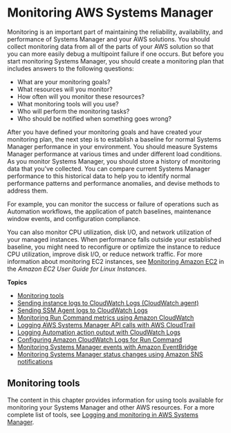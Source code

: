 # Monitoring AWS Systems Manager<a name="monitoring"></a>

Monitoring is an important part of maintaining the reliability, availability, and performance of Systems Manager and your AWS solutions\. You should collect monitoring data from all of the parts of your AWS solution so that you can more easily debug a multipoint failure if one occurs\. But before you start monitoring Systems Manager, you should create a monitoring plan that includes answers to the following questions: 
+ What are your monitoring goals?
+ What resources will you monitor?
+ How often will you monitor these resources?
+ What monitoring tools will you use?
+ Who will perform the monitoring tasks?
+ Who should be notified when something goes wrong?

After you have defined your monitoring goals and have created your monitoring plan, the next step is to establish a baseline for normal Systems Manager performance in your environment\. You should measure Systems Manager performance at various times and under different load conditions\. As you monitor Systems Manager, you should store a history of monitoring data that you've collected\. You can compare current Systems Manager performance to this historical data to help you to identify normal performance patterns and performance anomalies, and devise methods to address them\.

For example, you can monitor the success or failure of operations such as Automation workflows, the application of patch baselines, maintenance window events, and configuration compliance\.

You can also monitor CPU utilization, disk I/O, and network utilization of your managed instances\. When performance falls outside your established baseline, you might need to reconfigure or optimize the instance to reduce CPU utilization, improve disk I/O, or reduce network traffic\. For more information about monitoring EC2 instances, see [Monitoring Amazon EC2](https://docs.aws.amazon.com/AWSEC2/latest/UserGuide/monitoring_ec2.html) in the *Amazon EC2 User Guide for Linux Instances*\.

**Topics**
+ [Monitoring tools](#monitoring-tools)
+ [Sending instance logs to CloudWatch Logs \(CloudWatch agent\)](monitoring-cloudwatch-agent.md)
+ [Sending SSM Agent logs to CloudWatch Logs](monitoring-ssm-agent.md)
+ [Monitoring Run Command metrics using Amazon CloudWatch](monitoring-cloudwatch-metrics.md)
+ [Logging AWS Systems Manager API calls with AWS CloudTrail](monitoring-cloudtrail-logs.md)
+ [Logging Automation action output with CloudWatch Logs](automation-action-logging.md)
+ [Configuring Amazon CloudWatch Logs for Run Command](sysman-rc-setting-up-cwlogs.md)
+ [Monitoring Systems Manager events with Amazon EventBridge](monitoring-eventbridge-events.md)
+ [Monitoring Systems Manager status changes using Amazon SNS notifications](monitoring-sns-notifications.md)

## Monitoring tools<a name="monitoring-tools"></a>

The content in this chapter provides information for using tools available for monitoring your Systems Manager and other AWS resources\. For a more complete list of tools, see [Logging and monitoring in AWS Systems Manager](logging-and-monitoring.md)\.